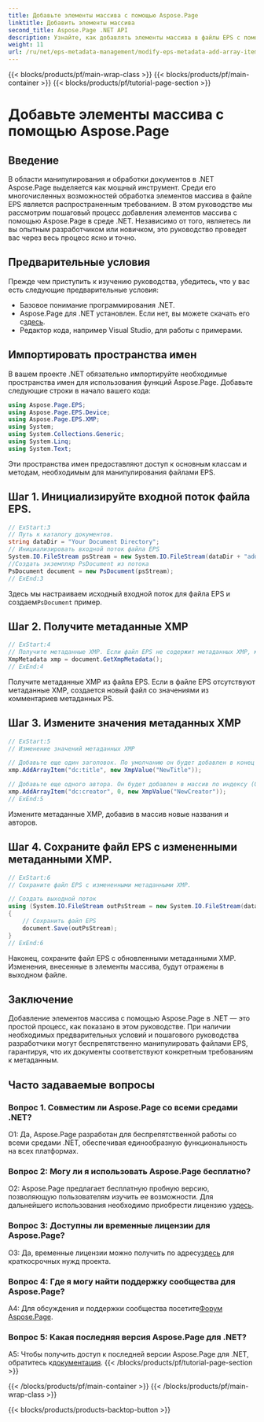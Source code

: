```yaml
---
title: Добавьте элементы массива с помощью Aspose.Page
linktitle: Добавить элементы массива
second_title: Aspose.Page .NET API
description: Узнайте, как добавлять элементы массива в файлы EPS с помощью Aspose.Page для .NET. Следуйте нашему пошаговому руководству для беспрепятственного управления документами.
weight: 11
url: /ru/net/eps-metadata-management/modify-eps-metadata-add-array-items/
---
```


{{< blocks/products/pf/main-wrap-class >}}
{{< blocks/products/pf/main-container >}}
{{< blocks/products/pf/tutorial-page-section >}}

# Добавьте элементы массива с помощью Aspose.Page

## Введение

В области манипулирования и обработки документов в .NET Aspose.Page выделяется как мощный инструмент. Среди его многочисленных возможностей обработка элементов массива в файле EPS является распространенным требованием. В этом руководстве мы рассмотрим пошаговый процесс добавления элементов массива с помощью Aspose.Page в среде .NET. Независимо от того, являетесь ли вы опытным разработчиком или новичком, это руководство проведет вас через весь процесс ясно и точно.

## Предварительные условия

Прежде чем приступить к изучению руководства, убедитесь, что у вас есть следующие предварительные условия:

- Базовое понимание программирования .NET.
-  Aspose.Page для .NET установлен. Если нет, вы можете скачать его с[здесь](https://releases.aspose.com/page/net/).
- Редактор кода, например Visual Studio, для работы с примерами.

## Импортировать пространства имен

В вашем проекте .NET обязательно импортируйте необходимые пространства имен для использования функций Aspose.Page. Добавьте следующие строки в начало вашего кода:

```csharp
using Aspose.Page.EPS;
using Aspose.Page.EPS.Device;
using Aspose.Page.EPS.XMP;
using System;
using System.Collections.Generic;
using System.Linq;
using System.Text;
```

Эти пространства имен предоставляют доступ к основным классам и методам, необходимым для манипулирования файлами EPS.

## Шаг 1. Инициализируйте входной поток файла EPS.

```csharp
// ExStart:3
// Путь к каталогу документов.
string dataDir = "Your Document Directory";
// Инициализировать входной поток файла EPS
System.IO.FileStream psStream = new System.IO.FileStream(dataDir + "add_simple_props_input.eps", System.IO.FileMode.Open, System.IO.FileAccess.Read);
//Создать экземпляр PsDocument из потока
PsDocument document = new PsDocument(psStream);            
// ExEnd:3
```

 Здесь мы настраиваем исходный входной поток для файла EPS и создаем`PsDocument` пример.

## Шаг 2. Получите метаданные XMP

```csharp
// ExStart:4
// Получите метаданные XMP. Если файл EPS не содержит метаданных XMP, мы получаем новый файл, заполненный значениями из комментариев метаданных PS (%%Creator, %%CreateDate, %%Title и т. д.).
XmpMetadata xmp = document.GetXmpMetadata();
// ExEnd:4
```

Получите метаданные XMP из файла EPS. Если в файле EPS отсутствуют метаданные XMP, создается новый файл со значениями из комментариев метаданных PS.

## Шаг 3. Измените значения метаданных XMP

```csharp
// ExStart:5
// Изменение значений метаданных XMP

// Добавьте еще один заголовок. По умолчанию он будет добавлен в конец массива.
xmp.AddArrayItem("dc:title", new XmpValue("NewTitle"));

// Добавьте еще одного автора. Он будет добавлен в массив по индексу (0).
xmp.AddArrayItem("dc:creator", 0, new XmpValue("NewCreator"));
// ExEnd:5
```

Измените метаданные XMP, добавив в массив новые названия и авторов.

## Шаг 4. Сохраните файл EPS с измененными метаданными XMP.

```csharp
// ExStart:6
// Сохраните файл EPS с измененными метаданными XMP.

// Создать выходной поток
using (System.IO.FileStream outPsStream = new System.IO.FileStream(dataDir + "add_array_items_output.eps", System.IO.FileMode.Create, System.IO.FileAccess.Write))
{
    // Сохранить файл EPS
    document.Save(outPsStream);
}
// ExEnd:6
```

Наконец, сохраните файл EPS с обновленными метаданными XMP. Изменения, внесенные в элементы массива, будут отражены в выходном файле.

## Заключение

Добавление элементов массива с помощью Aspose.Page в .NET — это простой процесс, как показано в этом руководстве. При наличии необходимых предварительных условий и пошагового руководства разработчики могут беспрепятственно манипулировать файлами EPS, гарантируя, что их документы соответствуют конкретным требованиям к метаданным.

## Часто задаваемые вопросы

### Вопрос 1. Совместим ли Aspose.Page со всеми средами .NET?

О1: Да, Aspose.Page разработан для беспрепятственной работы со всеми средами .NET, обеспечивая единообразную функциональность на всех платформах.

### Вопрос 2: Могу ли я использовать Aspose.Page бесплатно?

 О2: Aspose.Page предлагает бесплатную пробную версию, позволяющую пользователям изучить ее возможности. Для дальнейшего использования необходимо приобрести лицензию у[здесь](https://purchase.aspose.com/buy).

### Вопрос 3: Доступны ли временные лицензии для Aspose.Page?

 О3: Да, временные лицензии можно получить по адресу[здесь](https://purchase.aspose.com/temporary-license/) для краткосрочных нужд проекта.

### Вопрос 4: Где я могу найти поддержку сообщества для Aspose.Page?

A4: Для обсуждения и поддержки сообщества посетите[Форум Aspose.Page](https://forum.aspose.com/c/page/39).

### Вопрос 5: Какая последняя версия Aspose.Page для .NET?

 A5: Чтобы получить доступ к последней версии Aspose.Page для .NET, обратитесь к[документация](https://reference.aspose.com/page/net/).
{{< /blocks/products/pf/tutorial-page-section >}}

{{< /blocks/products/pf/main-container >}}
{{< /blocks/products/pf/main-wrap-class >}}

{{< blocks/products/products-backtop-button >}}
